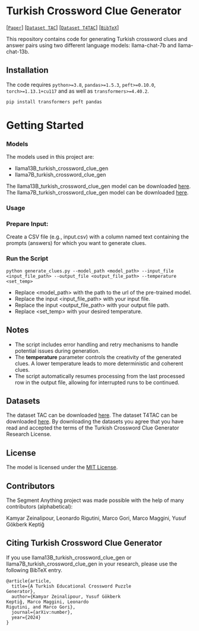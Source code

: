 # Turkish Crossword Clue Generator

[[`Paper`](paper_link)] [[`Dataset TAC`](https://huggingface.co/datasets/Kamyar-zeinalipour/TAC)] [[`Dataset T4TAC`](https://huggingface.co/datasets/Kamyar-zeinalipour/T4TAC)] [[`BibTeX`](#citing-turkish-crossword-clue-generator)]

This repository contains code for generating Turkish crossword clues and answer pairs using two different language models: llama-chat-7b and llama-chat-13b.

## Installation
The code requires `python>=3.8`,  `pandas>=1.5.3`, `peft>=0.10.0`, `torch>=1.13.1+cu117` and as well as
`transformers>=4.40.2`. 

```
pip install transformers peft pandas
```

# <a name="GettingStarted"></a>Getting Started
 

### Models

The models used in this project are:

- llama13B_turkish_crossword_clue_gen
- llama7B_turkish_crossword_clue_gen

The llama13B_turkish_crossword_clue_gen model can be downloaded [here](https://huggingface.co/Kamyar-zeinalipour/llama13B_turkish_crossword_clue_gen). The llama7B_turkish_crossword_clue_gen model can be downloaded [here](https://huggingface.co/Kamyar-zeinalipour/llama7B_turkish_crossword_clue_gen).

### Usage


### Prepare Input:
Create a CSV file (e.g., input.csv) with a column named text containing the prompts (answers) for which you want to generate clues.

### Run the Script
```
python generate_clues.py --model_path <model_path> --input_file <input_file_path> --output_file <output_file_path> --temperature <set_temp>
```
- Replace <model_path> with the path to the url of the pre-trained model.
- Replace the input <input_file_path> with your input file.
- Replace the input <output_file_path> with your output file path.
- Replace <set_temp> with your desired temperature. 
  
## Notes
- The script includes error handling and retry mechanisms to handle potential issues during generation.
- The **temperature** parameter controls the creativity of the generated clues. A lower temperature leads to more deterministic and coherent clues.
- The script automatically resumes processing from the last processed row in the output file, allowing for interrupted runs to be continued.

## Datasets

The dataset TAC can be downloaded [here](https://huggingface.co/datasets/Kamyar-zeinalipour/TAC). The dataset T4TAC can be downloaded [here](https://huggingface.co/datasets/Kamyar-zeinalipour/T4TAC). By downloading the datasets you agree that you have read and accepted the terms of the Turkish Crossword Clue Generator Research License.
  
## License

The model is licensed under the [MIT License](LICENSE).

## Contributors

The Segment Anything project was made possible with the help of many contributors (alphabetical):

Kamyar Zeinalipour, Leonardo Rigutini, Marco Gori, Marco Maggini, Yusuf Gökberk Keptiğ

## Citing Turkish Crossword Clue Generator
If you use llama13B_turkish_crossword_clue_gen or llama7B_turkish_crossword_clue_gen in your research, please use the following BibTeX entry.

```
@article{article,
  title={A Turkish Educational Crossword Puzzle
Generator},
  author={Kamyar Zeinalipour, Yusuf Gökberk
Keptiğ, Marco Maggini, Leonardo
Rigutini, and Marco Gori},
  journal={arXiv:number},
  year={2024}
}
```
